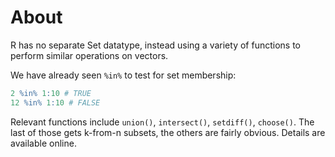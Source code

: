 # About

R has no separate Set datatype, instead using a variety of functions to perform similar operations on vectors.

We have already seen `%in%` to test for set membership:

```R
2 %in% 1:10 # TRUE
12 %in% 1:10 # FALSE
```

Relevant functions include `union()`, `intersect()`, `setdiff()`, `choose()`.
The last of those gets k-from-n subsets, the others are fairly obvious. Details are available online.
